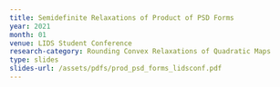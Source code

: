 ```yaml
---
title: Semidefinite Relaxations of Product of PSD Forms
year: 2021
month: 01
venue: LIDS Student Conference
research-category: Rounding Convex Relaxations of Quadratic Maps
type: slides
slides-url: /assets/pdfs/prod_psd_forms_lidsconf.pdf
---
```

